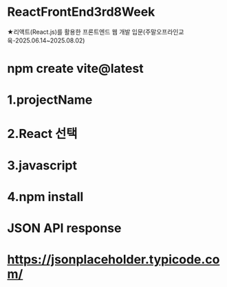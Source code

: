 # ReactFrontEnd3rd8Week
★리액트(React.js)를 활용한 프론트엔드 웹 개발 입문(주말오프라인교육-2025.06.14~2025.08.02)

# npm create vite@latest
# 1.projectName
# 2.React 선택
# 3.javascript
# 4.npm install

# JSON API response
# https://jsonplaceholder.typicode.com/